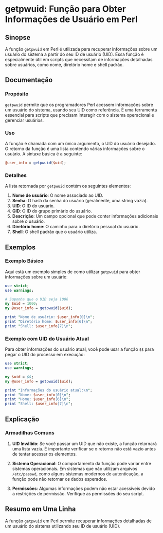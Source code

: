 <!--
Meta Description: # getpwuid: Função para Obter Informações de Usuário em Perl ## Sinopse A função `getpwuid` em Perl é utilizada para recuperar informações sobre um us...
Meta Keywords: usuário, uid, informações, função, getpwuid
-->

# getpwuid: Função para Obter Informações de Usuário em Perl

## Sinopse
A função `getpwuid` em Perl é utilizada para recuperar informações sobre um usuário do sistema a partir do seu ID de usuário (UID). Essa função é especialmente útil em scripts que necessitam de informações detalhadas sobre usuários, como nome, diretório home e shell padrão.

## Documentação
### Propósito
`getpwuid` permite que os programadores Perl acessem informações sobre um usuário do sistema, usando seu UID como referência. É uma ferramenta essencial para scripts que precisam interagir com o sistema operacional e gerenciar usuários.

### Uso
A função é chamada com um único argumento, o UID do usuário desejado. O retorno da função é uma lista contendo várias informações sobre o usuário. A sintaxe básica é a seguinte:

```perl
@user_info = getpwuid($uid);
```

### Detalhes
A lista retornada por `getpwuid` contém os seguintes elementos:
1. **Nome de usuário**: O nome associado ao UID.
2. **Senha**: O hash da senha do usuário (geralmente, uma string vazia).
3. **UID**: O ID do usuário.
4. **GID**: O ID do grupo primário do usuário.
5. **Descrição**: Um campo opcional que pode conter informações adicionais sobre o usuário.
6. **Diretório home**: O caminho para o diretório pessoal do usuário.
7. **Shell**: O shell padrão que o usuário utiliza.

## Exemplos
### Exemplo Básico
Aqui está um exemplo simples de como utilizar `getpwuid` para obter informações sobre um usuário:

```perl
use strict;
use warnings;

# Suponha que o UID seja 1000
my $uid = 1000;
my @user_info = getpwuid($uid);

print "Nome de usuário: $user_info[0]\n";
print "Diretório home: $user_info[6]\n";
print "Shell: $user_info[7]\n";
```

### Exemplo com UID do Usuário Atual
Para obter informações do usuário atual, você pode usar a função `$$` para pegar o UID do processo em execução:

```perl
use strict;
use warnings;

my $uid = $$;
my @user_info = getpwuid($uid);

print "Informações do usuário atual:\n";
print "Nome: $user_info[0]\n";
print "Home: $user_info[6]\n";
print "Shell: $user_info[7]\n";
```

## Explicação
### Armadilhas Comuns
1. **UID Inválido**: Se você passar um UID que não existe, a função retornará uma lista vazia. É importante verificar se o retorno não está vazio antes de tentar acessar os elementos.
   
2. **Sistema Operacional**: O comportamento da função pode variar entre sistemas operacionais. Em sistemas que não utilizam arquivos `/etc/passwd`, como alguns sistemas modernos de autenticação, a função pode não retornar os dados esperados.

3. **Permissões**: Algumas informações podem não estar acessíveis devido a restrições de permissão. Verifique as permissões do seu script.

## Resumo em Uma Linha
A função `getpwuid` em Perl permite recuperar informações detalhadas de um usuário do sistema utilizando seu ID de usuário (UID).